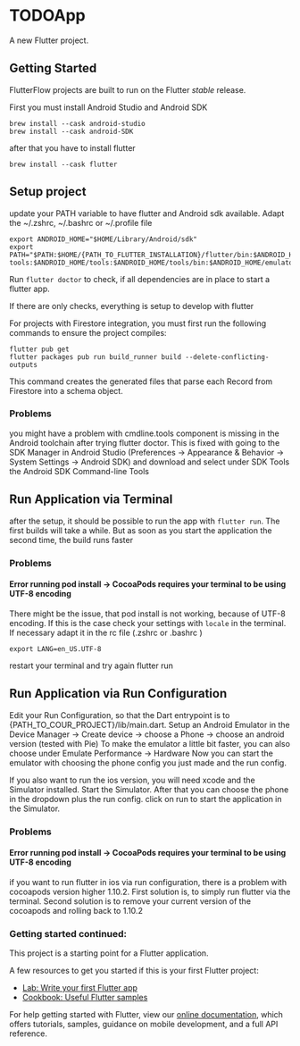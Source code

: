 # TODOApp

A new Flutter project.

## Getting Started

FlutterFlow projects are built to run on the Flutter _stable_ release.

First you must install Android Studio and Android SDK
```
brew install --cask android-studio
brew install --cask android-SDK
```

after that you have to install flutter
```
brew install --cask flutter
```

## Setup project
update your PATH variable to have flutter and Android sdk available. Adapt the ~/.zshrc, ~/.bashrc or ~/.profile file

```
export ANDROID_HOME="$HOME/Library/Android/sdk"
export PATH="$PATH:$HOME/{PATH_TO_FLUTTER_INSTALLATION}/flutter/bin:$ANDROID_HOME/platform-tools:$ANDROID_HOME/tools:$ANDROID_HOME/tools/bin:$ANDROID_HOME/emulator"
```

Run `flutter doctor` to check, if all dependencies are in place to start a flutter app.

If there are only checks, everything is setup to develop with flutter


For projects with Firestore integration, you must first run the following commands to ensure the project compiles:

```
flutter pub get
flutter packages pub run build_runner build --delete-conflicting-outputs
```

This command creates the generated files that parse each Record from Firestore into a schema object.

### Problems
you might have a problem with cmdline.tools component is missing in the Android toolchain after trying flutter doctor.
This is fixed with going to the SDK Manager in Android Studio (Preferences -> Appearance & Behavior -> System Settings -> Android SDK)
and download and select under SDK Tools the Android SDK Command-line Tools

## Run Application via Terminal

after the setup, it should be possible to run the app with `flutter run`. The first builds will take a while. But as soon as you start the application the second time, the build runs faster

### Problems
#### Error running pod install -> CocoaPods requires your terminal to be using UTF-8 encoding
There might be the issue, that pod install is not working, because of UTF-8 encoding. If this is the case check your settings with ``locale`` in the terminal.
If necessary adapt it in the rc file (.zshrc or .bashrc )
```
export LANG=en_US.UTF-8
```
restart your terminal and try again flutter run

## Run Application via Run Configuration
Edit your Run Configuration, so that the Dart entrypoint is to
{PATH_TO_COUR_PROJECT}/lib/main.dart. 
Setup an Android Emulator in the Device Manager -> Create device -> choose a Phone -> choose an android version (tested with Pie)
To make the emulator a little bit faster, you can also choose under Emulate Performance -> Hardware
Now you can start the emulator with choosing the phone config you just made and the run config.

If you also want to run the ios version, you will need xcode and the Simulator installed. 
Start the Simulator. After that you can choose the phone in the dropdown plus the run config. click on run to start the application in the Simulator.

### Problems
#### Error running pod install -> CocoaPods requires your terminal to be using UTF-8 encoding
if you want to run flutter in ios via run configuration, there is a problem with cocoapods version higher 1.10.2.
First solution is, to simply run flutter via the terminal.
Second solution is to remove your current version of the cocoapods and rolling back to 1.10.2

### Getting started continued:

This project is a starting point for a Flutter application.

A few resources to get you started if this is your first Flutter project:

- [Lab: Write your first Flutter app](https://flutter.dev/docs/get-started/codelab)
- [Cookbook: Useful Flutter samples](https://flutter.dev/docs/cookbook)

For help getting started with Flutter, view our
[online documentation](https://flutter.dev/docs), which offers tutorials,
samples, guidance on mobile development, and a full API reference.
